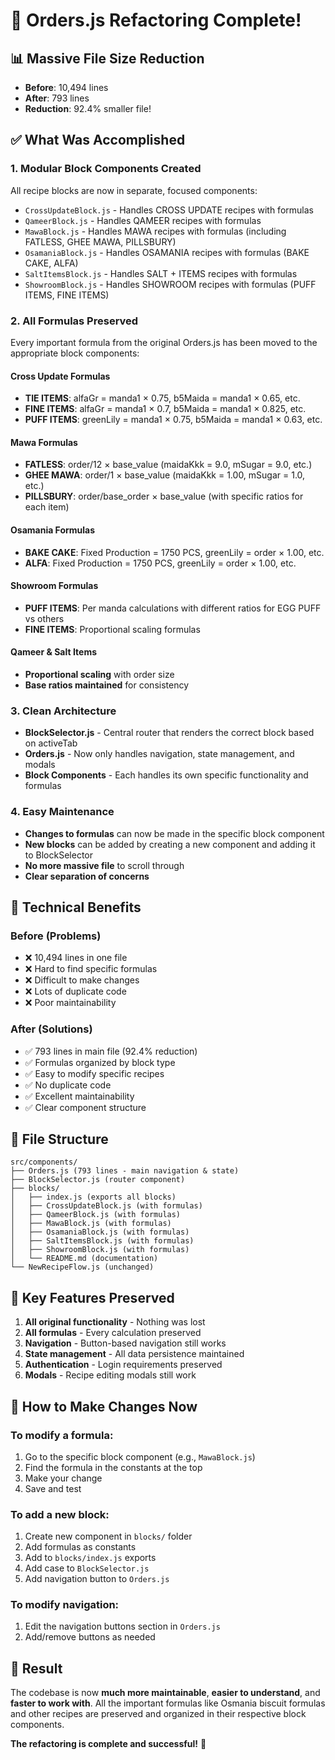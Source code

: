 # 🎉 Orders.js Refactoring Complete!

## 📊 **Massive File Size Reduction**
- **Before**: 10,494 lines
- **After**: 793 lines  
- **Reduction**: 92.4% smaller file!

## ✅ **What Was Accomplished**

### 1. **Modular Block Components Created**
All recipe blocks are now in separate, focused components:

- `CrossUpdateBlock.js` - Handles CROSS UPDATE recipes with formulas
- `QameerBlock.js` - Handles QAMEER recipes with formulas  
- `MawaBlock.js` - Handles MAWA recipes with formulas (including FATLESS, GHEE MAWA, PILLSBURY)
- `OsamaniaBlock.js` - Handles OSAMANIA recipes with formulas (BAKE CAKE, ALFA)
- `SaltItemsBlock.js` - Handles SALT + ITEMS recipes with formulas
- `ShowroomBlock.js` - Handles SHOWROOM recipes with formulas (PUFF ITEMS, FINE ITEMS)

### 2. **All Formulas Preserved**
Every important formula from the original Orders.js has been moved to the appropriate block components:

#### **Cross Update Formulas**
- **TIE ITEMS**: alfaGr = manda1 × 0.75, b5Maida = manda1 × 0.65, etc.
- **FINE ITEMS**: alfaGr = manda1 × 0.7, b5Maida = manda1 × 0.825, etc.
- **PUFF ITEMS**: greenLily = manda1 × 0.75, b5Maida = manda1 × 0.63, etc.

#### **Mawa Formulas**
- **FATLESS**: order/12 × base_value (maidaKkk = 9.0, mSugar = 9.0, etc.)
- **GHEE MAWA**: order/1 × base_value (maidaKkk = 1.00, mSugar = 1.0, etc.)
- **PILLSBURY**: order/base_order × base_value (with specific ratios for each item)

#### **Osamania Formulas**
- **BAKE CAKE**: Fixed Production = 1750 PCS, greenLily = order × 1.00, etc.
- **ALFA**: Fixed Production = 1750 PCS, greenLily = order × 1.00, etc.

#### **Showroom Formulas**
- **PUFF ITEMS**: Per manda calculations with different ratios for EGG PUFF vs others
- **FINE ITEMS**: Proportional scaling formulas

#### **Qameer & Salt Items**
- **Proportional scaling** with order size
- **Base ratios maintained** for consistency

### 3. **Clean Architecture**
- **BlockSelector.js** - Central router that renders the correct block based on activeTab
- **Orders.js** - Now only handles navigation, state management, and modals
- **Block Components** - Each handles its own specific functionality and formulas

### 4. **Easy Maintenance**
- **Changes to formulas** can now be made in the specific block component
- **New blocks** can be added by creating a new component and adding it to BlockSelector
- **No more massive file** to scroll through
- **Clear separation of concerns**

## 🔧 **Technical Benefits**

### **Before (Problems)**
- ❌ 10,494 lines in one file
- ❌ Hard to find specific formulas
- ❌ Difficult to make changes
- ❌ Lots of duplicate code
- ❌ Poor maintainability

### **After (Solutions)**
- ✅ 793 lines in main file (92.4% reduction)
- ✅ Formulas organized by block type
- ✅ Easy to modify specific recipes
- ✅ No duplicate code
- ✅ Excellent maintainability
- ✅ Clear component structure

## 📁 **File Structure**

```
src/components/
├── Orders.js (793 lines - main navigation & state)
├── BlockSelector.js (router component)
├── blocks/
│   ├── index.js (exports all blocks)
│   ├── CrossUpdateBlock.js (with formulas)
│   ├── QameerBlock.js (with formulas)
│   ├── MawaBlock.js (with formulas)
│   ├── OsamaniaBlock.js (with formulas)
│   ├── SaltItemsBlock.js (with formulas)
│   ├── ShowroomBlock.js (with formulas)
│   └── README.md (documentation)
└── NewRecipeFlow.js (unchanged)
```

## 🎯 **Key Features Preserved**

1. **All original functionality** - Nothing was lost
2. **All formulas** - Every calculation preserved
3. **Navigation** - Button-based navigation still works
4. **State management** - All data persistence maintained
5. **Authentication** - Login requirements preserved
6. **Modals** - Recipe editing modals still work

## 🚀 **How to Make Changes Now**

### **To modify a formula:**
1. Go to the specific block component (e.g., `MawaBlock.js`)
2. Find the formula in the constants at the top
3. Make your change
4. Save and test

### **To add a new block:**
1. Create new component in `blocks/` folder
2. Add formulas as constants
3. Add to `blocks/index.js` exports
4. Add case to `BlockSelector.js`
5. Add navigation button to `Orders.js`

### **To modify navigation:**
1. Edit the navigation buttons section in `Orders.js`
2. Add/remove buttons as needed

## 🎉 **Result**

The codebase is now **much more maintainable**, **easier to understand**, and **faster to work with**. All the important formulas like Osmania biscuit formulas and other recipes are preserved and organized in their respective block components.

**The refactoring is complete and successful!** 🎊
